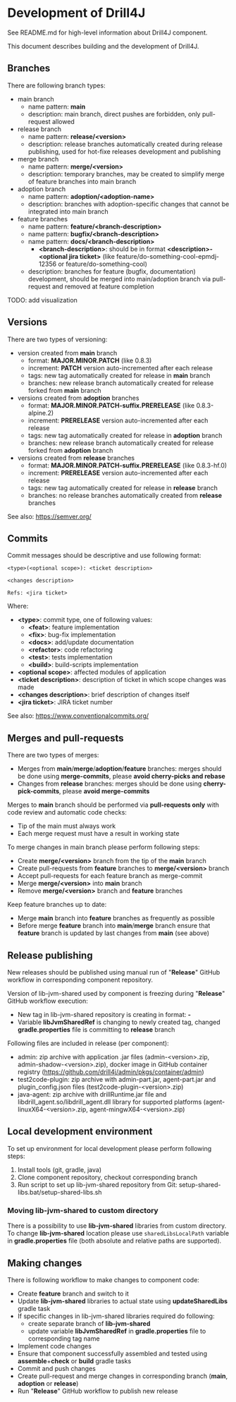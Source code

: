 # Development of Drill4J

See README.md for high-level information about Drill4J component.

This document describes building and the development of Drill4J.

## Branches

There are following branch types:
- main branch
  - name pattern: **main**
  - description: main branch, direct pushes are forbidden, only pull-request allowed 
- release branch
  - name pattern: **release/\<version\>**
  - description: release branches automatically created during release publishing, used for hot-fixe releases development and publishing
- merge branch
  - name pattern: **merge/\<version\>**
  - description: temporary branches, may be created to simplify merge of feature branches into main branch
- adoption branch
  - name pattern: **adoption/\<adoption-name\>**
  - description: branches with adoption-specific changes that cannot be integrated into main branch
- feature branches
  - name pattern: **feature/\<branch-description\>**
  - name pattern: **bugfix/\<branch-description\>**
  - name pattern: **docs/\<branch-description\>**
    - **\<branch-description\>**: should be in format **\<description\>-\<optional jira ticket\>** (like feature/do-something-cool-epmdj-12356 or feature/do-something-cool)
  - description: branches for feature (bugfix, documentation) development, should be merged into main/adoption branch via pull-request and removed at feature completion

TODO: add visualization

## Versions

There are two types of versioning:
- version created from **main** branch
  - format: **MAJOR.MINOR.PATCH** (like 0.8.3)
  - increment: **PATCH** version auto-incremented after each release
  - tags: new tag automatically created for release in **main** branch
  - branches: new release branch automatically created for release forked from **main** branch
- versions created from **adoption** branches
  - format: **MAJOR.MINOR.PATCH-suffix.PRERELEASE** (like 0.8.3-alpine.2)
  - increment: **PRERELEASE** version auto-incremented after each release
  - tags: new tag automatically created for release in **adoption** branch
  - branches: new release branch automatically created for release forked from **adoption** branch
- versions created from **release** branches
  - format: **MAJOR.MINOR.PATCH-suffix.PRERELEASE** (like 0.8.3-hf.0)
  - increment: **PRERELEASE** version auto-incremented after each release
  - tags: new tag automatically created for release in **release** branch
  - branches: no release branches automatically created from **release** branches

See also: https://semver.org/

## Commits

Commit messages should be descriptive and use following format:
```
<type>(<optional scope>): <ticket description>

<changes description>

Refs: <jira ticket>
```

Where:
- **\<type\>**: commit type, one of following values:
  - **\<feat\>**: feature implementation
  - **\<fix\>**: bug-fix implementation
  - **\<docs\>**: add/update documentation
  - **\<refactor\>**: code refactoring
  - **\<test\>**: tests implementation
  - **\<build\>**: build-scripts implementation
- **\<optional scope\>**: affected modules of application
- **\<ticket description\>**: description of ticket in which scope changes was made
- **\<changes description\>**: brief description of changes itself
- **\<jira ticket\>**: JIRA ticket number

See also: https://www.conventionalcommits.org/

## Merges and pull-requests

There are two types of merges:
- Merges from **main**/**merge**/**adoption**/**feature** branches: merges should be done using **merge-commits**, please **avoid cherry-picks and rebase**
- Changes from **release** branches: merges should be done using **cherry-pick-commits**, please **avoid merge-commits**

Merges to **main** branch should be performed via **pull-requests only** with code review and automatic code checks:
- Tip of the main must always work
- Each merge request must have a result in working state

To merge changes in main branch please perform following steps: 
- Create **merge/\<version\>** branch from the tip of the **main** branch
- Create pull-requests from **feature** branches to **merge/\<version\>** branch
- Accept pull-requests for each feature branch as merge-commit
- Merge **merge/\<version\>** into **main** branch
- Remove **merge/\<version\>** branch and **feature** branches

Keep feature branches up to date:
- Merge **main** branch into **feature** branches as frequently as possible
- Before merge **feature** branch into **main**/**merge** branch ensure that **feature** branch is updated by last changes from **main** (see above)

## Release publishing

New releases should be published using manual run of "**Release**" GitHub workflow in corresponding component repository.

Version of lib-jvm-shared used by component is freezing during "**Release**" GitHub workflow execution:
- New tag in lib-jvm-shared repository is creating in format: **<component-name>-<version>**
- Variable **libJvmSharedRef** is changing to newly created tag, changed **gradle.properties** file is committing to **release** branch

Following files are included in release (per component):
- admin: zip archive with application .jar files (admin-\<version\>.zip, admin-shadow-\<version\>.zip), docker image in GitHub container registry (https://github.com/drill4j/admin/pkgs/container/admin)
- test2code-plugin: zip archive with admin-part.jar, agent-part.jar and plugin_config.json files (test2code-plugin-\<version\>.zip)
- java-agent: zip archive with drillRuntime.jar file and libdrill_agent.so/libdrill_agent.dll library for supported platforms (agent-linuxX64-\<version\>.zip, agent-mingwX64-\<version\>.zip)

## Local development environment

To set up environment for local development please perform following steps:
1. Install tools (git, gradle, java)
2. Clone component repository, checkout corresponding branch
3. Run script to set up lib-jvm-shared repository from Git: setup-shared-libs.bat/setup-shared-libs.sh

### Moving lib-jvm-shared to custom directory

There is a possibility to use **lib-jvm-shared** libraries from custom directory.
To change **lib-jvm-shared** location please use `sharedLibsLocalPath` variable in **gradle.properties** file (both absolute and relative paths are supported).

## Making changes

There is following workflow to make changes to component code:
- Create **feature** branch and switch to it
- Update **lib-jvm-shared** libraries to actual state using **updateSharedLibs** gradle task
- If specific changes in lib-jvm-shared libraries required do following:
  - create separate branch of **lib-jvm-shared** 
  - update variable **libJvmSharedRef** in **gradle.properties** file to corresponding tag name 
- Implement code changes
- Ensure that component successfully assembled and tested using **assemble**+**check** or **build** gradle tasks
- Commit and push changes
- Create pull-request and merge changes in corresponding branch (**main**, **adoption** or **release**)
- Run "**Release**" GitHub workflow to publish new release
